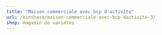 ```yaml
---
title: "Maison commerciale avec bcp d'activite"
url: /kinshasa/maison-commerciale-avec-bcp-dactivite-3/
shop: magasin de variétés
---
```

